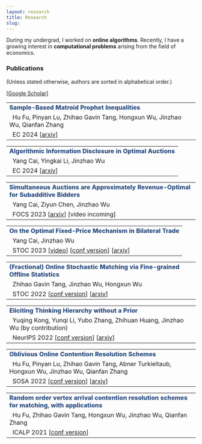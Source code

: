 ```yaml
---
layout: research
title: Research
slug: 
---
```

<p>
During my undergrad, I worked on <strong>online algorithms</strong>. Recently, I have a growing interest in <strong>computational problems</strong> arising from the field of economics.
</p>

### Publications
(Unless stated otherwise, authors are sorted in alphabetical order.)

<p>[<a href="https://scholar.google.com/citations?user=xuKGK8IAAAAJ">Google Scholar</a>]</p>


<table>
  <tr>
    <td><strong style="font-weight: 800; color: #284B7E;">  Sample-Based Matroid Prophet Inequalities </strong> </td>
  </tr>
  <tr>
    <td>&nbsp; Hu Fu, Pinyan Lu, Zhihao Gavin Tang, Hongxun Wu, Jinzhao Wu, Qianfan Zhang</td>
  </tr>
  <tr>
  <td>&nbsp; EC 2024  [<a href="https://arxiv.org/pdf/2406.12799">arxiv</a>] </td>
  </tr>
</table>

<table>
  <tr>
    <td><strong style="font-weight: 800; color: #284B7E;">  Algorithmic Information Disclosure in Optimal Auctions</strong> </td>
  </tr>
  <tr>
    <td>&nbsp; Yang Cai, Yingkai Li, Jinzhao Wu</td>
  </tr>
  <tr>
  <td>&nbsp; EC 2024  [<a href="https://arxiv.org/pdf/2403.08145">arxiv</a>] </td>
  </tr>
</table>

<table>
  <tr>
    <td><strong style="font-weight: 800; color: #284B7E;"> Simultaneous Auctions are Approximately Revenue-Optimal for Subadditive Bidders</strong></td>
  </tr>
  <tr>
    <td>&nbsp; Yang Cai, Ziyun Chen, Jinzhao Wu</td>
  </tr>
  <tr>
  <td>&nbsp; FOCS 2023 [<a href="https://arxiv.org/pdf/2310.07977.pdf">arxiv</a>] [video incoming] </td>
  </tr>
</table>

<table>
  <tr>
    <td><strong style="font-weight: 800; color: #284B7E;"> On the Optimal Fixed-Price Mechanism in Bilateral Trade</strong></td>
  </tr>
  <tr>
    <td>&nbsp; Yang Cai, Jinzhao Wu</td>
  </tr>
  <tr>
  <td>&nbsp; STOC 2023 [<a href="https://www.youtube.com/watch?v=cY6FlraPOHw">video</a>] [<a href="https://dl.acm.org/doi/pdf/10.1145/3564246.3585171">conf version</a>] [<a href="https://arxiv.org/pdf/2301.05167.pdf">arxiv</a>] </td>
  </tr>
</table>

<table>
  <tr>
    <td><strong style="font-weight: 800; color: #284B7E;">(Fractional) Online Stochastic Matching via Fine-grained Offline Statistics</strong></td>
  </tr>
  <tr>
    <td>&nbsp; Zhihao Gavin Tang, Jinzhao Wu, Hongxun Wu</td>
  </tr>
  <tr>
  <td>&nbsp; STOC 2022 [<a href="https://dl.acm.org/doi/pdf/10.1145/3519935.3519994">conf version</a>] [<a href="https://arxiv.org/pdf/2204.06851.pdf">arxiv</a>]</td>
  </tr>
</table>


<table>
  <tr>
    <td><strong style="font-weight: 800; color: #284B7E;">Eliciting Thinking Hierarchy without a Prior</strong></td>
  </tr>
  <tr>
    <td>&nbsp; Yuqing Kong, Yunqi Li, Yubo Zhang, Zhihuan Huang, Jinzhao Wu (by contribution)</td>
  </tr>
  <tr>
  <td>&nbsp; NeurIPS 2022 [<a href="https://proceedings.neurips.cc/paper_files/paper/2022/file/56d7585405a534b3af91905650ce7f9e-Paper-Conference.pdf">conf version</a>] [<a href="https://arxiv.org/pdf/2109.10619.pdf">arxiv</a>]</td>
  </tr>
</table>

<table>
  <tr>
    <td><strong style="font-weight: 800; color: #284B7E;">Oblivious Online Contention Resolution Schemes</strong></td>
  </tr>
  <tr>
    <td>&nbsp; Hu Fu, Pinyan Lu, Zhihao Gavin Tang, Abner Turkieltaub, Hongxun Wu, Jinzhao Wu, Qianfan Zhang</td>
  </tr>
  <tr>
  <td>&nbsp; SOSA 2022 [<a href="https://epubs.siam.org/doi/pdf/10.1137/1.9781611977066.20">conf version</a>] [<a href="https://arxiv.org/pdf/2111.10607.pdf">arxiv</a>]</td>
  </tr>
</table>

<table>
  <tr>
    <td><strong style="font-weight: 800; color: #284B7E;">Random order vertex arrival contention resolution schemes for matching, with applications</strong></td>
  </tr>
  <tr>
    <td>&nbsp; Hu Fu, Zhihao Gavin Tang, Hongxun Wu, Jinzhao Wu, Qianfan Zhang</td>
  </tr>
  <tr>
  <td>&nbsp; ICALP 2021 [<a href="https://drops.dagstuhl.de/opus/volltexte/2021/14137/pdf/LIPIcs-ICALP-2021-68.pdf">conf version</a>]</td>
  </tr>
</table>

<!-- </table> -->
